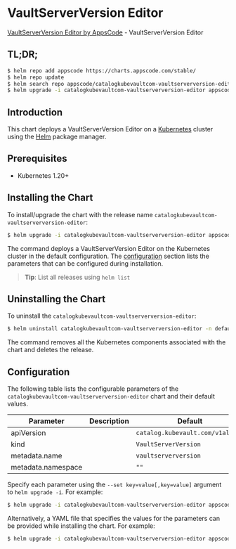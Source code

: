 # VaultServerVersion Editor

[VaultServerVersion Editor by AppsCode](https://appscode.com) - VaultServerVersion Editor

## TL;DR;

```bash
$ helm repo add appscode https://charts.appscode.com/stable/
$ helm repo update
$ helm search repo appscode/catalogkubevaultcom-vaultserverversion-editor --version=v0.26.0
$ helm upgrade -i catalogkubevaultcom-vaultserverversion-editor appscode/catalogkubevaultcom-vaultserverversion-editor -n default --create-namespace --version=v0.26.0
```

## Introduction

This chart deploys a VaultServerVersion Editor on a [Kubernetes](http://kubernetes.io) cluster using the [Helm](https://helm.sh) package manager.

## Prerequisites

- Kubernetes 1.20+

## Installing the Chart

To install/upgrade the chart with the release name `catalogkubevaultcom-vaultserverversion-editor`:

```bash
$ helm upgrade -i catalogkubevaultcom-vaultserverversion-editor appscode/catalogkubevaultcom-vaultserverversion-editor -n default --create-namespace --version=v0.26.0
```

The command deploys a VaultServerVersion Editor on the Kubernetes cluster in the default configuration. The [configuration](#configuration) section lists the parameters that can be configured during installation.

> **Tip**: List all releases using `helm list`

## Uninstalling the Chart

To uninstall the `catalogkubevaultcom-vaultserverversion-editor`:

```bash
$ helm uninstall catalogkubevaultcom-vaultserverversion-editor -n default
```

The command removes all the Kubernetes components associated with the chart and deletes the release.

## Configuration

The following table lists the configurable parameters of the `catalogkubevaultcom-vaultserverversion-editor` chart and their default values.

|     Parameter      | Description |                   Default                   |
|--------------------|-------------|---------------------------------------------|
| apiVersion         |             | <code>catalog.kubevault.com/v1alpha1</code> |
| kind               |             | <code>VaultServerVersion</code>             |
| metadata.name      |             | <code>vaultserverversion</code>             |
| metadata.namespace |             | <code>""</code>                             |


Specify each parameter using the `--set key=value[,key=value]` argument to `helm upgrade -i`. For example:

```bash
$ helm upgrade -i catalogkubevaultcom-vaultserverversion-editor appscode/catalogkubevaultcom-vaultserverversion-editor -n default --create-namespace --version=v0.26.0 --set apiVersion=catalog.kubevault.com/v1alpha1
```

Alternatively, a YAML file that specifies the values for the parameters can be provided while
installing the chart. For example:

```bash
$ helm upgrade -i catalogkubevaultcom-vaultserverversion-editor appscode/catalogkubevaultcom-vaultserverversion-editor -n default --create-namespace --version=v0.26.0 --values values.yaml
```

